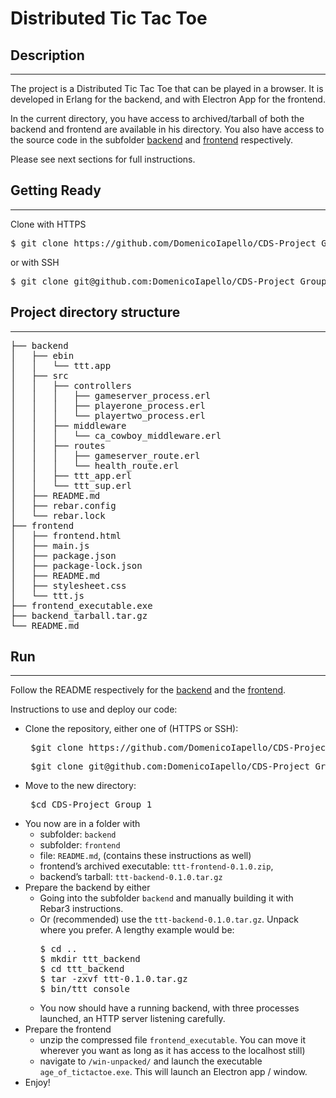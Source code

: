 # Distributed Tic Tac Toe

## Description
-----
The project is a Distributed Tic Tac Toe that can be played in a browser. It is developed in Erlang for the backend, and with Electron App for the frontend.

In the current directory, you have access to archived/tarball of both the backend and frontend are available in his directory. You also have access to the source code in the subfolder [backend](./backend/) and [frontend](./frontend/) respectively.

Please see next sections for full instructions.

## Getting Ready
-----

Clone with HTTPS

<pre>
$ git clone https://github.com/DomenicoIapello/CDS-Project_Group_1.git
</pre>

or with SSH

<pre>
$ git clone git@github.com:DomenicoIapello/CDS-Project_Group_1.git
</pre>

## Project directory structure
-----

<pre>
├── backend
│   ├── ebin
│   │   └── ttt.app
│   ├── src
│   │   ├── controllers
│   │   │   ├── gameserver_process.erl
│   │   │   ├── playerone_process.erl
│   │   │   └── playertwo_process.erl
│   │   ├── middleware
│   │   │   └── ca_cowboy_middleware.erl
│   │   ├── routes
│   │   │   ├── gameserver_route.erl
│   │   │   └── health_route.erl
│   │   ├── ttt_app.erl
│   │   └── ttt_sup.erl
│   ├── README.md
│   ├── rebar.config
│   └── rebar.lock
├── frontend
│   ├── frontend.html
│   ├── main.js
│   ├── package.json
│   ├── package-lock.json
│   ├── README.md
│   ├── stylesheet.css
│   └── ttt.js
├── frontend_executable.exe
├── backend_tarball.tar.gz
└── README.md
</pre>


## Run
-----
Follow the README respectively for the [backend](./backend/README.md) and the [frontend](./frontend/README.md).

Instructions to use and deploy our code:
- Clone the repository, either one of (HTTPS or SSH): 
  <pre> $git clone https://github.com/DomenicoIapello/CDS-Project_Group_1.git </pre>
  <pre> $git clone git@github.com:DomenicoIapello/CDS-Project_Group_1.git </pre>
- Move to the new directory: 
  <pre> $cd CDS-Project_Group_1 </pre>
- You now are in a folder with
  - subfolder: `backend`
  - subfolder: `frontend`
  - file: `README.md`, (contains these instructions as well)
  - frontend’s archived executable: `ttt-frontend-0.1.0.zip`,
  - backend’s tarball:  `ttt-backend-0.1.0.tar.gz`
- Prepare the backend by either
  - Going into the subfolder `backend` and manually building it with Rebar3 instructions.
  - Or (recommended) use the `ttt-backend-0.1.0.tar.gz`. Unpack where you prefer. A lengthy example would be:
    <pre>$ cd ..
    $ mkdir ttt_backend
    $ cd ttt_backend
    $ tar -zxvf ttt-0.1.0.tar.gz
    $ bin/ttt console</pre>
  - You now should have a running backend, with three processes launched, an HTTP server listening carefully.
 - Prepare the frontend
   - unzip the compressed file `frontend_executable`. You can move it wherever you want as long as it has access to the localhost still)
   - navigate to `/win-unpacked/` and launch the executable `age_of_tictactoe.exe`. This will launch an Electron app / window. 
 - Enjoy!
